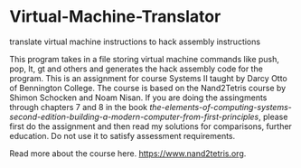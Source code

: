 # Virtual-Machine-Translator
translate virtual machine instructions to hack assembly instructions


This program takes in a file storing virtual machine commands like push, pop, lt, gt and others and generates the hack assembly code for the program. This is an assignment for course Systems II taught by Darcy Otto of Bennington College. The course is based on the Nand2Tetris course by Shimon Schocken and Noam Nisan. 
If you are doing the assingments through chapters 7 and 8 in the book *the-elements-of-computing-systems-second-edition-building-a-modern-computer-from-first-principles*, please first do the assignment and then read my solutions for comparisons, further education. Do not use it to satisfy assessment requirements. 

Read more about the course here. https://www.nand2tetris.org. 

